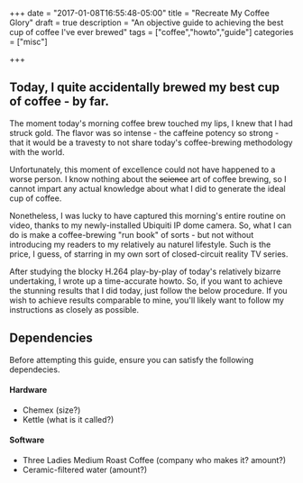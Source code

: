 +++
date = "2017-01-08T16:55:48-05:00"
title = "Recreate My Coffee Glory"
draft = true
description = "An objective guide to achieving the best cup of coffee I've ever brewed"
tags = ["coffee","howto","guide"]
categories = ["misc"]

+++

## Today, I quite accidentally brewed my best cup of coffee - by far.

The moment today's morning coffee brew touched my lips, I knew that I had struck gold. The flavor was so intense - the caffeine potency so strong - that it would be a travesty to not share today's coffee-brewing methodology with the world.

Unfortunately, this moment of excellence could not have happened to a worse person. I know nothing about the ~~science~~ art of coffee brewing, so I cannot impart any actual knowledge about what I did to generate the ideal cup of coffee.

Nonetheless, I was lucky to have captured this morning's entire routine on video, thanks to my newly-installed Ubiquiti IP dome camera. So, what I can do is make a coffee-brewing "run book" of sorts - but not without introducing my readers to my relatively au naturel lifestyle. Such is the price, I guess, of starring in my own sort of closed-circuit reality TV series.

After studying the blocky H.264 play-by-play of today's relatively bizarre undertaking, I wrote up a time-accurate howto.  So, if you want to achieve the stunning results that I did today, just follow the below procedure. If you wish to achieve results comparable to mine, you'll likely want to follow my instructions as closely as possible.

## Dependencies

Before attempting this guide, ensure you can satisfy the following dependecies.

#### Hardware

* Chemex (size?)
* Kettle (what is it called?)

#### Software

* Three Ladies Medium Roast Coffee (company who makes it? amount?)
* Ceramic-filtered water (amount?)


